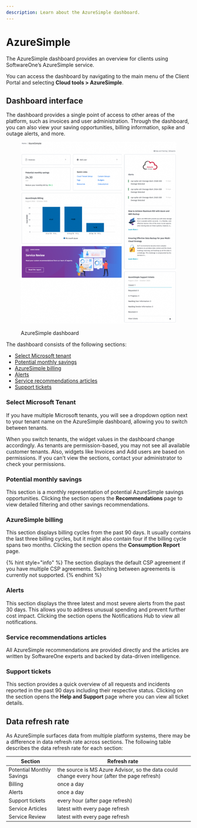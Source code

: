 ```yaml
---
description: Learn about the AzureSimple dashboard.
---
```


# AzureSimple

The AzureSimple dashboard provides an overview for clients using SoftwareOne’s AzureSimple service.  &#x20;

You can access the dashboard by navigating to the main menu of the Client Portal and selecting **Cloud tools >  AzureSimple**.

## Dashboard interface <a href="#selecting-your-tenant" id="selecting-your-tenant"></a>

The dashboard provides a single point of access to other areas of the platform, such as invoices and user administration. Through the dashboard, you can also view your saving opportunities, billing information, spike and outage alerts, and more.&#x20;

<figure><img src="../../.gitbook/assets/image (205).png" alt=""><figcaption><p>AzureSimple dashboard</p></figcaption></figure>

The dashboard consists of the following sections:

* [Select Microsoft tenant](azuresimple.md#select-microsoft-tenant)
* [Potential monthly savings](azuresimple.md#monthly-potential-savings)
* [AzureSimple billing](azuresimple.md#billing-information)
* [Alerts](azuresimple.md#spike-outage-alerts)
* [Service recommendations articles](azuresimple.md#service-recommendations-articles)
* [Support tickets](azuresimple.md#help-and-support-overview)

### Select Microsoft Tenant

If you have multiple Microsoft tenants, you will see a dropdown option next to your tenant name on the AzureSimple dashboard, allowing you to switch between tenants.&#x20;

When you switch tenants, the widget values in the dashboard change accordingly. As tenants are permission-based, you may not see all available customer tenants.  Also, widgets like Invoices and Add users are based on permissions. If you can't view the sections, contact your administrator to check your permissions.

### Potential monthly savings <a href="#monthly-potential-savings" id="monthly-potential-savings"></a>

This section is a monthly representation of potential AzureSimple savings opportunities. Clicking the section opens the **Recommendations** page to view detailed filtering and other savings recommendations.

### AzureSimple billing <a href="#billing-information" id="billing-information"></a>

This section displays billing cycles from the past 90 days. It usually contains the last three billing cycles, but it might also contain four if the billing cycle spans two months. Clicking the section opens the **Consumption Report** page.

{% hint style="info" %}
The section displays the default CSP agreement if you have multiple CSP agreements. Switching between agreements is currently not supported.
{% endhint %}

### Alerts <a href="#spike-outage-alerts" id="spike-outage-alerts"></a>

This section displays the three latest and most severe alerts from the past 30 days. This allows you to address unusual spending and prevent further cost impact. Clicking the section opens the Notifications Hub to view all notifications.

### Service recommendations articles <a href="#service-recommendations-articles" id="service-recommendations-articles"></a>

All AzureSimple recommendations are provided directly and the articles are written by SoftwareOne experts and backed by data-driven intelligence.

### Support tickets <a href="#help-and-support-overview" id="help-and-support-overview"></a>

This section provides a quick overview of all requests and incidents reported in the past 90 days including their respective status. Clicking on the section opens the **Help and Support** page where you can view all ticket details.

## Data refresh rate <a href="#data-refresh-rate" id="data-refresh-rate"></a>

As AzureSimple surfaces data from multiple platform systems, there may be a difference in data refresh rate across sections. The following table describes the data refresh rate for each section:

| Section                   | Refresh rate                                                                                 |
| ------------------------- | -------------------------------------------------------------------------------------------- |
| Potential Monthly Savings | the source is MS Azure Advisor, so the data could change every hour (after the page refresh) |
| Billing                   | once a day                                                                                   |
| Alerts                    | once a day                                                                                   |
| Support tickets           | every hour (after page refresh)                                                              |
| Service Articles          | latest with every page refresh                                                               |
| Service Review            | latest with every page refresh                                                               |
